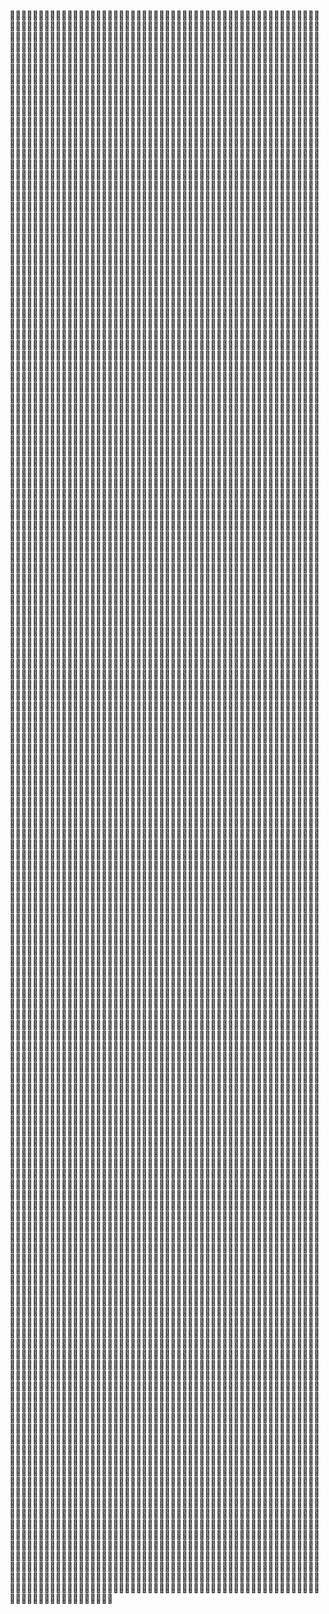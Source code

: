 🍓🍓🍓🍓🍓🍓🍓🍓🍓🍓🍓🍓🍓🍓🍓🍓🍓🍓🍓🍓🍓🍓🍓🍓🍓🍓🍓🍓🍓🍓🍓🍓🍓🍓🍓🍓🍓🍓🍓🍓🍓🍓🍓🍓🍓🍓🍓🍓🍓🍓🍓🍓🍓🍓🍓🍓🍓🍓🍓🍓🍓🍓🍓🍓🍓🍓🍓🍓🍓🍓🍓🍓🍓🍓🍓🍓🍓🍓🍓🍓🍓🍓🍓🍓🍓🍓🍓🍓🍓🍓🍓🍓🍓🍓🍓🍓🍓🍓🍓🍓🍓🍓🍓🍓🍓🍓🍓🍓🍓🍓🍓🍓🍓🍓🍓🍓🍓🍓🍓🍓🍓🍓🍓🍓🍓🍓🍓🍓🍓🍓🍓🍓🍓🍓🍓🍓🍓🍓🍓🍓🍓🍓🍓🍓🍓🍓🍓🍓🍓🍓🍓🍓🍓🍓🍓🍓🍓🍓🍓🍓🍓🍓🍓🍓🍓🍓🍓🍓🍓🍓🍓🍓🍓🍓🍓🍓🍓🍓🍓🍓🍓🍓🍓🍓🍓🍓🍓🍓🍓🍓🍓🍓🍓🍓🍓🍓🍓🍓🍓🍓🍓🍓🍓🍓🍓🍓🍓🍓🍓🍓🍓🍓🍓🍓🍓🍓🍓🍓🍓🍓🍓🍓🍓🍓🍓🍓🍓🍓🍓🍓🍓🍓🍓🍓🍓🍓🍓🍓🍓🍓🍓🍓🍓🍓🍓🍓🍓🍓🍓🍓🍓🍓🍓🍓🍓🍓🍓🍓🍓🍓🍓🍓🍓🍓🍓🍓🍓🍓🍓🍓🍓🍓🍓🍓🍓🍓🍓🍓🍓🍓🍓🍓🍓🍓🍓🍓🍓🍓🍓🍓🍓🍓🍓🍓🍓🍓🍓🍓🍓🍓🍓🍓🍓🍓🍓🍓🍓🍓🍓🍓🍓🍓🍓🍓🍓🍓🍓🍓🍓🍓🍓🍓🍓🍓🍓🍓🍓🍓🍓🍓🍓🍓🍓🍓🍓🍓🍓🍓🍓🍓🍓🍓🍓🍓🍓🍓🍓🍓🍓🍓🍓🍓🍓🍓🍓🍓🍓🍓🍓🍓🍓🍓🍓🍓🍓🍓🍓🍓🍓🍓🍓🍓🍓🍓🍓🍓🍓🍓🍓🍓🍓🍓🍓🍓🍓🍓🍓🍓🍓🍓🍓🍓🍓🍓🍓🍓🍓🍓🍓🍓🍓🍓🍓🍓🍓🍓🍓🍓🍓🍓🍓🍓🍓🍓🍓🍓🍓🍓🍓🍓🍓🍓🍓🍓🍓🍓🍓🍓🍓🍓🍓🍓🍓🍓🍓🍓🍓🍓🍓🍓🍓🍓🍓🍓🍓🍓🍓🍓🍓🍓🍓🍓🍓🍓🍓🍓🍓🍓🍓🍓🍓🍓🍓🍓🍓🍓🍓🍓🍓🍓🍓🍓🍓🍓🍓🍓🍓🍓🍓🍓🍓🍓🍓🍓🍓🍓🍓🍓🍓🍓🍓🍓🍓🍓🍓🍓🍓🍓🍓🍓🍓🍓🍓🍓🍓🍓🍓🍓🍓🍓🍓🍓🍓🍓🍓🍓🍓🍓🍓🍓🍓🍓🍓🍓🍓🍓🍓🍓🍓🍓🍓🍓🍓🍓🍓🍓🍓🍓🍓🍓🍓🍓🍓🍓🍓🍓🍓🍓🍓🍓🍓🍓🍓🍓🍓🍓🍓🍓🍓🍓🍓🍓🍓🍓🍓🍓🍓🍓🍓🍓🍓🍓🍓🍓🍓🍓🍓🍓🍓🍓🍓🍓🍓🍓🍓🍓🍓🍓🍓🍓🍓🍓🍓🍓🍓🍓🍓🍓🍓🍓🍓🍓🍓🍓🍓🍓🍓🍓🍓🍓🍓🍓🍓🍓🍓🍓🍓🍓🍓🍓🍓🍓🍓🍓🍓🍓🍓🍓🍓🍓🍓🍓🍓🍓🍓🍓🍓🍓🍓🍓🍓🍓🍓🍓🍓🍓🍓🍓🍓🍓🍓🍓🍓🍓🍓🍓🍓🍓🍓🍓🍓🍓🍓🍓🍓🍓🍓🍓🍓🍓🍓🍓🍓🍓🍓🍓🍓🍓🍓🍓🍓🍓🍓🍓🍓🍓🍓🍓🍓🍓🍓🍓🍓🍓🍓🍓🍓🍓🍓🍓🍓🍓🍓🍓🍓🍓🍓🍓🍓🍓🍓🍓🍓🍓🍓🍓🍓🍓🍓🍓🍓🍓🍓🍓🍓🍓🍓🍓🍓🍓🍓🍓🍓🍓🍓🍓🍓🍓🍓🍓🍓🍓🍓🍓🍓🍓🍓🍓🍓🍓🍓🍓🍓🍓🍓🍓🍓🍓🍓🍓🍓🍓🍓🍓🍓🍓🍓🍓🍓🍓🍓🍓🍓🍓🍓🍓🍓🍓🍓🍓🍓🍓🍓🍓🍓🍓🍓🍓🍓🍓🍓🍓🍓🍓🍓🍓🍓🍓🍓🍓🍓🍓🍓🍓🍓🍓🍓🍓🍓🍓🍓🍓🍓🍓🍓🍓🍓🍓🍓🍓🍓🍓🍓🍓🍓🍓🍓🍓🍓🍓🍓🍓🍓🍓🍓🍓🍓🍓🍓🍓🍓🍓🍓🍓🍓🍓🍓🍓🍓🍓🍓🍓🍓🍓🍓🍓🍓🍓🍓🍓🍓🍓🍓🍓🍓🍓🍓🍓🍓🍓🍓🍓🍓🍓🍓🍓🍓🍓🍓🍓🍓🍓🍓🍓🍓🍓🍓🍓🍓🍓🍓🍓🍓🍓🍓🍓🍓🍓🍓🍓🍓🍓🍓🍓🍓🍓🍓🍓🍓🍓🍓🍓🍓🍓🍓🍓🍓🍓🍓🍓🍓🍓🍓🍓🍓🍓🍓🍓🍓🍓🍓🍓🍓🍓🍓🍓🍓🍓🍓🍓🍓🍓🍓🍓🍓🍓🍓🍓🍓🍓🍓🍓🍓🍓🍓🍓🍓🍓🍓🍓🍓🍓🍓🍓🍓🍓🍓🍓🍓🍓🍓🍓🍓🍓🍓🍓🍓🍓🍓🍓🍓🍓🍓🍓🍓🍓🍓🍓🍓🍓🍓🍓🍓🍓🍓🍓🍓🍓🍓🍓🍓🍓🍓🍓🍓🍓🍓🍓🍓🍓🍓🍓🍓🍓🍓🍓🍓🍓🍓🍓🍓🍓🍓🍓🍓🍓🍓🍓🍓🍓🍓🍓🍓🍓🍓🍓🍓🍓🍓🍓🍓🍓🍓🍓🍓🍓🍓🍓🍓🍓🍓🍓🍓🍓🍓🍓🍓🍓🍓🍓🍓🍓🍓🍓🍓🍓🍓🍓🍓🍓🍓🍓🍓🍓🍓🍓🍓🍓🍓🍓🍓🍓🍓🍓🍓🍓🍓🍓🍓🍓🍓🍓🍓🍓🍓🍓🍓🍓🍓🍓🍓🍓🍓🍓🍓🍓🍓🍓🍓🍓🍓🍓🍓🍓🍓🍓🍓🍓🍓🍓🍓🍓🍓🍓🍓🍓🍓🍓🍓🍓🍓🍓🍓🍓🍓🍓🍓🍓🍓🍓🍓🍓🍓🍓🍓🍓🍓🍓🍓🍓🍓🍓🍓🍓🍓🍓🍓🍓🍓🍓🍓🍓🍓🍓🍓🍓🍓🍓🍓🍓🍓🍓🍓🍓🍓🍓🍓🍓🍓🍓🍓🍓🍓🍓🍓🍓🍓🍓🍓🍓🍓🍓🍓🍓🍓🍓🍓🍓🍓🍓🍓🍓🍓🍓🍓🍓🍓🍓🍓🍓🍓🍓🍓🍓🍓🍓🍓🍓🍓🍓🍓🍓🍓🍓🍓🍓🍓🍓🍓🍓🍓🍓🍓🍓🍓🍓🍓🍓🍓🍓🍓🍓🍓🍓🍓🍓🍓🍓🍓🍓🍓🍓🍓🍓🍓🍓🍓🍓🍓🍓🍓🍓🍓🍓🍓🍓🍓🍓🍓🍓🍓🍓🍓🍓🍓🍓🍓🍓🍓🍓🍓🍓🍓🍓🍓🍓🍓🍓🍓🍓🍓🍓🍓🍓🍓🍓🍓🍓🍓🍓🍓🍓🍓🍓🍓🍓🍓🍓🍓🍓🍓🍓🍓🍓🍓🍓🍓🍓🍓🍓🍓🍓🍓🍓🍓🍓🍓🍓🍓🍓🍓🍓🍓🍓🍓🍓🍓🍓🍓🍓🍓🍓🍓🍓🍓🍓🍓🍓🍓🍓🍓🍓🍓🍓🍓🍓🍓🍓🍓🍓🍓🍓🍓🍓🍓🍓🍓🍓🍓🍓🍓🍓🍓🍓🍓🍓🍓🍓🍓🍓🍓🍓🍓🍓🍓🍓🍓🍓🍓🍓🍓🍓🍓🍓🍓🍓🍓🍓🍓🍓🍓🍓🍓🍓🍓🍓🍓🍓🍓🍓🍓🍓🍓🍓🍓🍓🍓🍓🍓🍓🍓🍓🍓🍓🍓🍓🍓🍓🍓🍓🍓🍓🍓🍓🍓🍓🍓🍓🍓🍓🍓🍓🍓🍓🍓🍓🍓🍓🍓🍓🍓🍓🍓🍓🍓🍓🍓🍓🍓🍓🍓🍓🍓🍓🍓🍓🍓🍓🍓🍓🍓🍓🍓🍓🍓🍓🍓🍓🍓🍓🍓🍓🍓🍓🍓🍓🍓🍓🍓🍓🍓🍓🍓🍓🍓🍓🍓🍓🍓🍓🍓🍓🍓🍓🍓🍓🍓🍓🍓🍓🍓🍓🍓🍓🍓🍓🍓🍓🍓🍓🍓🍓🍓🍓🍓🍓🍓🍓🍓🍓🍓🍓🍓🍓🍓🍓🍓🍓🍓🍓🍓🍓🍓🍓🍓🍓🍓🍓🍓🍓🍓🍓🍓🍓🍓🍓🍓🍓🍓🍓🍓🍓🍓🍓🍓🍓🍓🍓🍓🍓🍓🍓🍓🍓🍓🍓🍓🍓🍓🍓🍓🍓🍓🍓🍓🍓🍓🍓🍓🍓🍓🍓🍓🍓🍓🍓🍓🍓🍓🍓🍓🍓🍓🍓🍓🍓🍓🍓🍓🍓🍓🍓🍓🍓🍓🍓🍓🍓🍓🍓🍓🍓🍓🍓🍓🍓🍓🍓🍓🍓🍓🍓🍓🍓🍓🍓🍓🍓🍓🍓🍓🍓🍓🍓🍓🍓🍓🍓🍓🍓🍓🍓🍓🍓🍓🍓🍓🍓🍓🍓🍓🍓🍓🍓🍓🍓🍓🍓🍓🍓🍓🍓🍓🍓🍓🍓🍓🍓🍓🍓🍓🍓🍓🍓🍓🍓🍓🍓🍓🍓🍓🍓🍓🍓🍓🍓🍓🍓🍓🍓🍓🍓🍓🍓🍓🍓🍓🍓🍓🍓🍓🍓🍓🍓🍓🍓🍓🍓🍓🍓🍓🍓🍓🍓🍓🍓🍓🍓🍓🍓🍓🍓🍓🍓🍓🍓🍓🍓🍓🍓🍓🍓🍓🍓🍓🍓🍓🍓🍓🍓🍓🍓🍓🍓🍓🍓🍓🍓🍓🍓🍓🍓🍓🍓🍓🍓🍓🍓🍓🍓🍓🍓🍓🍓🍓🍓🍓🍓🍓🍓🍓🍓🍓🍓🍓🍓🍓🍓🍓🍓🍓🍓🍓🍓🍓🍓🍓🍓🍓🍓🍓🍓🍓🍓🍓🍓🍓🍓🍓🍓🍓🍓🍓🍓🍓🍓🍓🍓🍓🍓🍓🍓🍓🍓🍓🍓🍓🍓🍓🍓🍓🍓🍓🍓🍓🍓🍓🍓🍓🍓🍓🍓🍓🍓🍓🍓🍓🍓🍓🍓🍓🍓🍓🍓🍓🍓🍓🍓🍓🍓🍓🍓🍓🍓🍓🍓🍓🍓🍓🍓🍓🍓🍓🍓🍓🍓🍓🍓🍓🍓🍓🍓🍓🍓🍓🍓🍓🍓🍓🍓🍓🍓🍓🍓🍓🍓🍓🍓🍓🍓🍓🍓🍓🍓🍓🍓🍓🍓🍓🍓🍓🍓🍓🍓🍓🍓🍓🍓🍓🍓🍓🍓🍓🍓🍓🍓🍓🍓🍓🍓🍓🍓🍓🍓🍓🍓🍓🍓🍓🍓🍓🍓🍓🍓🍓🍓🍓🍓🍓🍓🍓🍓🍓🍓🍓🍓🍓🍓🍓🍓🍓🍓🍓🍓🍓🍓🍓🍓🍓🍓🍓🍓🍓🍓🍓🍓🍓🍓🍓🍓🍓🍓🍓🍓🍓🍓🍓🍓🍓🍓🍓🍓🍓🍓🍓🍓🍓🍓🍓🍓🍓🍓🍓🍓🍓🍓🍓🍓🍓🍓🍓🍓🍓🍓🍓🍓🍓🍓🍓🍓🍓🍓🍓🍓🍓🍓🍓🍓🍓🍓🍓🍓🍓🍓🍓🍓🍓🍓🍓🍓🍓🍓🍓🍓🍓🍓🍓🍓🍓🍓🍓🍓🍓🍓🍓🍓🍓🍓🍓🍓🍓🍓🍓🍓🍓🍓🍓🍓🍓🍓🍓🍓🍓🍓🍓🍓🍓🍓🍓🍓🍓🍓🍓🍓🍓🍓🍓🍓🍓🍓🍓🍓🍓🍓🍓🍓🍓🍓🍓🍓🍓🍓🍓🍓🍓🍓🍓🍓🍓🍓🍓🍓🍓🍓🍓🍓🍓🍓🍓🍓🍓🍓🍓🍓🍓🍓🍓🍓🍓🍓🍓🍓🍓🍓🍓🍓🍓🍓🍓🍓🍓🍓🍓🍓🍓🍓🍓🍓🍓🍓🍓🍓🍓🍓🍓🍓🍓🍓🍓🍓🍓🍓🍓🍓🍓🍓🍓🍓🍓🍓🍓🍓🍓🍓🍓🍓🍓🍓🍓🍓🍓🍓🍓🍓🍓🍓🍓🍓🍓🍓🍓🍓🍓🍓🍓🍓🍓🍓🍓🍓🍓🍓🍓🍓🍓🍓🍓🍓🍓🍓🍓🍓🍓🍓🍓🍓🍓🍓🍓🍓🍓🍓🍓🍓🍓🍓🍓🍓🍓🍓🍓🍓🍓🍓🍓🍓🍓🍓🍓🍓🍓🍓🍓🍓🍓🍓🍓🍓🍓🍓🍓🍓🍓🍓🍓🍓🍓🍓🍓🍓🍓🍓🍓🍓🍓🍓🍓🍓🍓🍓🍓🍓🍓🍓🍓🍓🍓🍓🍓🍓🍓🍓🍓🍓🍓🍓🍓🍓🍓🍓🍓🍓🍓🍓🍓🍓🍓🍓🍓🍓🍓🍓🍓🍓🍓🍓🍓🍓🍓🍓🍓🍓🍓🍓🍓🍓🍓🍓🍓🍓🍓🍓🍓🍓🍓🍓🍓🍓🍓🍓🍓🍓🍓🍓🍓🍓🍓🍓🍓🍓🍓🍓🍓🍓🍓🍓🍓🍓🍓🍓🍓🍓🍓🍓🍓🍓🍓🍓🍓🍓🍓🍓🍓🍓🍓🍓🍓🍓🍓🍓🍓🍓🍓🍓🍓🍓🍓🍓🍓🍓🍓🍓🍓🍓🍓🍓🍓🍓🍓🍓🍓🍓🍓🍓🍓🍓🍓🍓🍓🍓🍓🍓🍓🍓🍓🍓🍓🍓🍓🍓🍓🍓🍓🍓🍓🍓🍓🍓🍓🍓🍓🍓🍓🍓🍓🍓🍓🍓🍓🍓🍓🍓🍓🍓🍓🍓🍓🍓🍓🍓🍓🍓🍓🍓🍓🍓🍓🍓🍓🍓🍓🍓🍓🍓🍓🍓🍓🍓🍓🍓🍓🍓🍓🍓🍓🍓🍓🍓🍓🍓🍓🍓🍓🍓🍓🍓🍓🍓🍓🍓🍓🍓🍓🍓🍓🍓🍓🍓🍓🍓🍓🍓🍓🍓🍓🍓🍓🍓🍓🍓🍓🍓🍓🍓🍓🍓🍓🍓🍓🍓🍓🍓🍓🍓🍓🍓🍓🍓🍓🍓🍓🍓🍓🍓🍓🍓🍓🍓🍓🍓🍓🍓🍓🍓🍓🍓🍓🍓🍓🍓🍓🍓🍓🍓🍓🍓🍓🍓🍓🍓🍓🍓🍓🍓🍓🍓🍓🍓🍓🍓🍓🍓🍓🍓🍓🍓🍓🍓🍓🍓🍓🍓🍓🍓🍓🍓🍓🍓🍓🍓🍓🍓🍓🍓🍓🍓🍓🍓🍓🍓🍓🍓🍓🍓🍓🍓🍓🍓🍓🍓🍓🍓🍓🍓🍓🍓🍓🍓🍓🍓🍓🍓🍓🍓🍓🍓🍓🍓🍓🍓🍓🍓🍓🍓🍓🍓🍓🍓🍓🍓🍓🍓🍓🍓🍓🍓🍓🍓🍓🍓🍓🍓🍓🍓🍓🍓🍓🍓🍓🍓🍓🍓🍓🍓🍓🍓🍓🍓🍓🍓🍓🍓🍓🍓🍓🍓🍓🍓🍓🍓🍓🍓🍓🍓🍓🍓🍓🍓🍓🍓🍓🍓🍓🍓🍓🍓🍓🍓🍓🍓🍓🍓🍓🍓🍓🍓🍓🍓🍓🍓🍓🍓🍓🍓🍓🍓🍓🍓🍓🍓🍓🍓🍓🍓🍓🍓🍓🍓🍓🍓🍓🍓🍓🍓🍓🍓🍓🍓🍓🍓🍓🍓🍓🍓🍓🍓🍓🍓🍓🍓🍓🍓🍓🍓🍓🍓🍓🍓🍓🍓🍓🍓🍓🍓🍓🍓🍓🍓🍓🍓🍓🍓🍓🍓🍓🍓🍓🍓🍓🍓🍓🍓🍓🍓🍓🍓🍓🍓🍓🍓🍓🍓🍓🍓🍓🍓🍓🍓🍓🍓🍓🍓🍓🍓🍓🍓🍓🍓🍓🍓🍓🍓🍓🍓🍓🍓🍓🍓🍓🍓🍓🍓🍓🍓🍓🍓🍓🍓🍓🍓🍓🍓🍓🍓🍓🍓🍓🍓🍓🍓🍓🍓🍓🍓🍓🍓🍓🍓🍓🍓🍓🍓🍓🍓🍓🍓🍓🍓🍓🍓🍓🍓🍓🍓🍓🍓🍓🍓🍓🍓🍓🍓🍓🍓🍓🍓🍓🍓🍓🍓🍓🍓🍓🍓🍓🍓🍓🍓🍓🍓🍓🍓🍓🍓🍓🍓🍓🍓🍓🍓🍓🍓🍓🍓🍓🍓🍓🍓🍓🍓🍓🍓🍓🍓🍓🍓🍓🍓🍓🍓🍓🍓🍓🍓🍓🍓🍓🍓🍓🍓🍓🍓🍓🍓🍓🍓🍓🍓🍓🍓🍓🍓🍓🍓🍓🍓🍓🍓🍓🍓🍓🍓🍓🍓🍓🍓🍓🍓🍓🍓🍓🍓🍓🍓🍓🍓🍓🍓🍓🍓🍓🍓🍓🍓🍓🍓🍓🍓🍓🍓🍓🍓🍓🍓🍓🍓🍓🍓🍓🍓🍓🍓🍓🍓🍓🍓🍓🍓🍓🍓🍓🍓🍓🍓🍓🍓🍓🍓🍓🍓🍓🍓🍓🍓🍓🍓🍓🍓🍓🍓🍓🍓🍓🍓🍓🍓🍓🍓🍓🍓🍓🍓🍓🍓🍓🍓🍓🍓🍓🍓🍓🍓🍓🍓🍓🍓🍓🍓🍓🍓🍓🍓🍓🍓🍓🍓🍓🍓🍓🍓🍓🍓🍓🍓🍓🍓🍓🍓🍓🍓🍓🍓🍓🍓🍓🍓🍓🍓🍓🍓🍓🍓🍓🍓🍓🍓🍓🍓🍓🍓🍓🍓🍓🍓🍓🍓🍓🍓🍓🍓🍓🍓🍓🍓🍓🍓🍓🍓🍓🍓🍓🍓🍓🍓🍓🍓🍓🍓🍓🍓🍓🍓🍓🍓🍓🍓🍓🍓🍓🍓🍓🍓🍓🍓🍓🍓🍓🍓🍓🍓🍓🍓🍓🍓🍓🍓🍓🍓🍓🍓🍓🍓🍓🍓🍓🍓🍓🍓🍓🍓🍓🍓🍓🍓🍓🍓🍓🍓🍓🍓🍓🍓🍓🍓🍓🍓🍓🍓🍓🍓🍓🍓🍓🍓🍓🍓🍓🍓🍓🍓🍓🍓🍓🍓🍓🍓🍓🍓🍓🍓🍓🍓🍓🍓🍓🍓🍓🍓🍓🍓🍓🍓🍓🍓🍓🍓🍓🍓🍓🍓🍓🍓🍓🍓🍓🍓🍓🍓🍓🍓🍓🍓🍓🍓🍓🍓🍓🍓🍓🍓🍓🍓🍓🍓🍓🍓🍓🍓🍓🍓🍓🍓🍓🍓🍓🍓🍓🍓🍓🍓🍓🍓🍓🍓🍓🍓🍓🍓🍓🍓🍓🍓🍓🍓🍓🍓🍓🍓🍓🍓🍓🍓🍓🍓🍓🍓🍓🍓🍓🍓🍓🍓🍓🍓🍓🍓🍓🍓🍓🍓🍓🍓🍓🍓🍓🍓🍓🍓🍓🍓🍓🍓🍓🍓🍓🍓🍓🍓🍓🍓🍓🍓🍓🍓🍓🍓🍓🍓🍓🍓🍓🍓🍓🍓🍓🍓🍓🍓🍓🍓🍓🍓🍓🍓🍓🍓🍓🍓🍓🍓🍓🍓🍓🍓🍓🍓🍓🍓🍓🍓🍓🍓🍓🍓🍓🍓🍓🍓🍓🍓🍓🍓🍓🍓🍓🍓🍓🍓🍓🍓🍓🍓🍓🍓🍓🍓🍓🍓🍓🍓🍓🍓🍓🍓🍓🍓🍓🍓🍓🍓🍓🍓🍓🍓🍓🍓🍓🍓🍓🍓🍓🍓🍓🍓🍓🍓🍓🍓🍓🍓🍓🍓🍓🍓🍓🍓🍓🍓🍓🍓🍓🍓🍓🍓🍓🍓🍓🍓🍓🍓🍓🍓🍓🍓🍓🍓🍓🍓🍓🍓🍓🍓🍓🍓🍓🍓🍓🍓🍓🍓🍓🍓🍓🍓🍓🍓🍓🍓🍓🍓🍓🍓🍓🍓🍓🍓🍓🍓🍓🍓🍓🍓🍓🍓🍓🍓🍓🍓🍓🍓🍓🍓🍓🍓🍓🍓🍓🍓🍓🍓🍓🍓🍓🍓🍓🍓🍓🍓🍓🍓🍓🍓🍓🍓🍓🍓🍓🍓🍓🍓🍓🍓🍓🍓🍓🍓🍓🍓🍓🍓🍓🍓🍓🍓🍓🍓🍓🍓🍓🍓🍓🍓🍓🍓🍓🍓🍓🍓🍓🍓🍓🍓🍓🍓🍓🍓🍓🍓🍓🍓🍓🍓🍓🍓🍓🍓🍓🍓🍓🍓🍓🍓🍓🍓🍓🍓🍓🍓🍓🍓🍓🍓🍓🍓🍓🍓🍓🍓🍓🍓🍓🍓🍓🍓🍓🍓🍓🍓🍓🍓🍓🍓🍓🍓🍓🍓🍓🍓🍓🍓🍓🍓🍓🍓🍓🍓🍓🍓🍓🍓🍓🍓🍓🍓🍓🍓🍓🍓🍓🍓🍓🍓🍓🍓🍓🍓🍓🍓🍓🍓🍓🍓🍓🍓🍓🍓🍓🍓🍓🍓🍓🍓🍓🍓🍓🍓🍓🍓🍓🍓🍓🍓🍓🍓🍓🍓🍓🍓🍓🍓🍓🍓🍓🍓🍓🍓🍓🍓🍓🍓🍓🍓🍓🍓🍓🍓🍓🍓🍓🍓🍓🍓🍓🍓🍓🍓🍓🍓🍓🍓🍓🍓🍓🍓🍓🍓🍓🍓🍓🍓🍓🍓🍓🍓🍓🍓🍓🍓🍓🍓🍓🍓🍓🍓🍓🍓🍓🍓🍓🍓🍓🍓🍓🍓🍓🍓🍓🍓🍓🍓🍓🍓🍓🍓🍓🍓🍓🍓🍓🍓🍓🍓🍓🍓🍓🍓🍓🍓🍓🍓🍓🍓🍓🍓🍓🍓🍓🍓🍓🍓🍓🍓🍓🍓🍓🍓🍓🍓🍓🍓🍓🍓🍓🍓🍓🍓🍓🍓🍓🍓🍓🍓🍓🍓🍓🍓🍓🍓🍓🍓🍓🍓🍓🍓🍓🍓🍓🍓🍓🍓🍓🍓🍓🍓🍓🍓🍓🍓🍓🍓🍓🍓🍓🍓🍓🍓🍓🍓🍓🍓🍓🍓🍓🍓🍓🍓🍓🍓🍓🍓🍓🍓🍓🍓🍓🍓🍓🍓🍓🍓🍓🍓🍓🍓🍓🍓🍓🍓🍓🍓🍓🍓🍓🍓🍓🍓🍓🍓🍓🍓🍓🍓🍓🍓🍓🍓🍓🍓🍓🍓🍓🍓🍓🍓🍓🍓🍓🍓🍓🍓🍓🍓🍓🍓🍓🍓🍓🍓🍓🍓🍓🍓🍓🍓🍓🍓🍓🍓🍓🍓🍓🍓🍓🍓🍓🍓🍓🍓🍓🍓🍓🍓🍓🍓🍓🍓🍓🍓🍓🍓🍓🍓🍓🍓🍓🍓🍓🍓🍓🍓🍓🍓🍓🍓🍓🍓🍓🍓🍓🍓🍓🍓🍓🍓🍓🍓🍓🍓🍓🍓🍓🍓🍓🍓🍓🍓🍓🍓🍓🍓🍓🍓🍓🍓🍓🍓🍓🍓🍓🍓🍓🍓🍓🍓🍓🍓🍓🍓🍓🍓🍓🍓🍓🍓🍓🍓🍓🍓🍓🍓🍓🍓🍓🍓🍓🍓🍓🍓🍓🍓🍓🍓🍓🍓🍓🍓🍓🍓🍓🍓🍓🍓🍓🍓🍓🍓🍓🍓🍓🍓🍓🍓🍓🍓🍓🍓🍓🍓🍓🍓🍓🍓🍓🍓🍓🍓🍓🍓🍓🍓🍓🍓🍓🍓🍓🍓🍓🍓🍓🍓🍓🍓🍓🍓🍓🍓🍓🍓🍓🍓🍓🍓🍓🍓🍓🍓🍓🍓🍓🍓🍓🍓🍓🍓🍓🍓🍓🍓🍓🍓🍓🍓🍓🍓🍓🍓🍓🍓🍓🍓🍓🍓🍓🍓🍓🍓🍓🍓🍓🍓🍓🍓🍓🍓🍓🍓🍓🍓🍓🍓🍓🍓🍓🍓🍓🍓🍓🍓🍓🍓🍓🍓🍓🍓🍓🍓🍓🍓🍓🍓🍓🍓🍓🍓🍓🍓🍓🍓🍓🍓🍓🍓🍓🍓🍓🍓🍓🍓🍓🍓🍓🍓🍓🍓🍓🍓🍓🍓🍓🍓🍓🍓🍓🍓🍓🍓🍓🍓🍓🍓🍓🍓🍓🍓🍓🍓🍓🍓🍓🍓🍓🍓🍓🍓🍓🍓🍓🍓🍓🍓🍓🍓🍓🍓🍓🍓🍓🍓🍓🍓🍓🍓🍓🍓🍓🍓🍓🍓🍓🍓🍓🍓🍓🍓🍓🍓🍓🍓🍓🍓🍓🍓🍓🍓🍓🍓🍓🍓🍓🍓🍓🍓🍓🍓🍓🍓🍓🍓🍓🍓🍓🍓🍓🍓🍓🍓🍓🍓🍓🍓🍓🍓🍓🍓🍓🍓🍓🍓🍓🍓🍓🍓🍓🍓🍓🍓🍓🍓🍓🍓🍓🍓🍓🍓🍓🍓🍓🍓🍓🍓🍓🍓🍓🍓🍓🍓🍓🍓🍓🍓🍓🍓🍓🍓🍓🍓🍓🍓🍓🍓🍓🍓🍓🍓🍓🍓🍓🍓🍓🍓🍓🍓🍓🍓🍓🍓🍓🍓🍓🍓🍓🍓🍓🍓🍓🍓🍓🍓🍓🍓🍓🍓🍓🍓🍓🍓🍓🍓🍓🍓🍓🍓🍓🍓🍓🍓🍓🍓🍓🍓🍓🍓🍓🍓🍓🍓🍓🍓🍓🍓🍓🍓🍓🍓🍓🍓🍓🍓🍓🍓🍓🍓🍓🍓🍓🍓🍓🍓🍓🍓🍓🍓🍓🍓🍓🍓🍓🍓🍓🍓🍓🍓🍓🍓🍓🍓🍓🍓🍓🍓🍓🍓🍓🍓🍓🍓🍓🍓🍓🍓🍓🍓🍓🍓🍓🍓🍓🍓🍓🍓🍓🍓🍓🍓🍓🍓🍓🍓🍓🍓🍓🍓🍓🍓🍓🍓🍓🍓🍓🍓🍓🍓🍓🍓🍓🍓🍓🍓🍓🍓🍓🍓🍓🍓🍓🍓🍓🍓🍓🍓🍓🍓🍓🍓🍓🍓🍓🍓🍓🍓🍓🍓🍓🍓🍓🍓🍓🍓🍓🍓🍓🍓🍓🍓🍓🍓🍓🍓🍓🍓🍓🍓🍓🍓🍓🍓🍓🍓🍓🍓🍓🍓🍓🍓🍓🍓🍓🍓🍓🍓🍓🍓🍓🍓🍓🍓🍓🍓🍓🍓🍓🍓🍓🍓🍓🍓🍓🍓🍓🍓🍓🍓🍓🍓🍓🍓🍓🍓🍓🍓🍓🍓🍓🍓🍓🍓🍓🍓🍓🍓🍓🍓🍓🍓🍓🍓🍓🍓🍓🍓🍓🍓🍓🍓🍓🍓🍓🍓🍓🍓🍓🍓🍓🍓🍓🍓🍓🍓🍓🍓🍓🍓🍓🍓🍓🍓🍓🍓🍓🍓🍓🍓🍓🍓🍓🍓🍓🍓🍓🍓🍓🍓🍓🍓🍓🍓🍓🍓🍓🍓🍓🍓🍓🍓🍓🍓🍓🍓🍓🍓🍓🍓🍓🍓🍓🍓🍓🍓🍓🍓🍓🍓🍓🍓🍓🍓🍓🍓🍓🍓🍓🍓🍓🍓🍓🍓🍓🍓🍓🍓🍓🍓🍓🍓🍓🍓🍓🍓🍓🍓🍓🍓🍓🍓🍓🍓🍓🍓🍓🍓🍓🍓🍓🍓🍓🍓🍓🍓🍓🍓🍓🍓🍓🍓🍓🍓🍓🍓🍓🍓🍓🍓🍓🍓🍓🍓🍓🍓🍓🍓🍓🍓🍓🍓🍓🍓🍓🍓🍓🍓🍓🍓🍓🍓🍓🍓🍓🍓🍓🍓🍓🍓🍓🍓🍓🍓🍓🍓🍓🍓🍓🍓🍓🍓🍓🍓🍓🍓🍓🍓🍓🍓🍓🍓🍓🍓🍓🍓🍓🍓🍓🍓🍓🍓🍓🍓🍓🍓🍓🍓🍓🍓🍓🍓🍓🍓🍓🍓🍓🍓🍓🍓🍓🍓🍓🍓🍓🍓🍓🍓🍓🍓🍓🍓🍓🍓🍓🍓🍓🍓🍓🍓🍓🍓🍓🍓🍓🍓🍓🍓🍓🍓🍓🍓🍓🍓🍓🍓🍓🍓🍓🍓🍓🍓🍓🍓🍓🍓🍓🍓🍓🍓🍓🍓🍓🍓🍓🍓🍓🍓🍓🍓🍓🍓🍓🍓🍓🍓🍓🍓🍓🍓🍓🍓🍓🍓🍓🍓🍓🍓🍓🍓🍓🍓🍓🍓🍓🍓🍓🍓🍓🍓🍓🍓🍓🍓🍓🍓🍓🍓🍓🍓🍓🍓🍓🍓🍓🍓🍓🍓🍓🍓🍓🍓🍓🍓🍓🍓🍓🍓🍓🍓🍓🍓🍓🍓🍓🍓🍓🍓🍓🍓🍓🍓🍓🍓🍓🍓🍓🍓🍓🍓🍓🍓🍓🍓🍓🍓🍓🍓🍓🍓🍓🍓🍓🍓🍓🍓🍓🍓🍓🍓🍓🍓🍓🍓🍓🍓🍓🍓🍓🍓🍓🍓🍓🍓🍓🍓🍓🍓🍓🍓🍓🍓🍓🍓🍓🍓🍓🍓🍓🍓🍓🍓🍓🍓🍓🍓🍓🍓🍓🍓🍓🍓🍓🍓🍓🍓🍓🍓🍓🍓🍓🍓🍓🍓🍓🍓🍓🍓🍓🍓🍓🍓🍓🍓🍓🍓🍓🍓🍓🍓🍓🍓🍓🍓🍓🍓🍓🍓🍓🍓🍓🍓🍓🍓🍓🍓🍓🍓🍓🍓🍓🍓🍓🍓🍓🍓🍓🍓🍓🍓🍓🍓🍓🍓🍓🍓🍓🍓🍓🍓🍓🍓🍓🍓🍓🍓🍓🍓🍓🍓🍓🍓🍓🍓🍓🍓🍓🍓🍓🍓🍓🍓🍓🍓🍓🍓🍓🍓🍓🍓🍓🍓🍓🍓🍓🍓🍓🍓🍓🍓🍓🍓🍓🍓🍓🍓🍓🍓🍓🍓🍓🍓🍓🍓🍓🍓🍓🍓🍓🍓🍓🍓🍓🍓🍓🍓🍓🍓🍓🍓🍓🍓🍓🍓🍓🍓🍓🍓🍓🍓🍓🍓🍓🍓🍓🍓🍓🍓🍓🍓🍓🍓🍓🍓🍓🍓🍓🍓🍓🍓🍓🍓🍓🍓🍓🍓🍓🍓🍓🍓🍓🍓🍓🍓🍓🍓🍓🍓🍓🍓🍓🍓🍓🍓🍓🍓🍓🍓🍓🍓🍓🍓🍓🍓🍓🍓🍓🍓🍓🍓🍓🍓🍓🍓🍓🍓🍓🍓🍓🍓🍓🍓🍓🍓🍓🍓🍓🍓🍓🍓🍓🍓🍓🍓🍓🍓🍓🍓🍓🍓🍓🍓🍓🍓🍓🍓🍓🍓🍓🍓🍓🍓🍓🍓🍓🍓🍓🍓🍓🍓🍓🍓🍓🍓🍓🍓🍓🍓🍓🍓🍓🍓🍓🍓🍓🍓🍓🍓🍓🍓🍓🍓🍓🍓🍓🍓🍓🍓🍓🍓🍓🍓🍓🍓🍓🍓🍓🍓🍓🍓🍓🍓🍓🍓🍓🍓🍓🍓🍓🍓🍓🍓🍓🍓🍓🍓🍓🍓🍓🍓🍓🍓🍓🍓🍓🍓🍓🍓🍓🍓🍓🍓🍓🍓🍓🍓🍓🍓🍓🍓🍓🍓🍓🍓🍓🍓🍓🍓🍓🍓🍓🍓🍓🍓🍓🍓🍓🍓🍓🍓🍓🍓🍓🍓🍓🍓🍓🍓🍓🍓🍓🍓🍓🍓🍓🍓🍓🍓🍓🍓🍓🍓🍓🍓🍓🍓🍓🍓🍓🍓🍓🍓🍓🍓🍓🍓🍓🍓🍓🍓🍓🍓🍓🍓🍓🍓🍓🍓🍓🍓🍓🍓🍓🍓🍓🍓🍓🍓🍓🍓🍓🍓🍓🍓🍓🍓🍓🍓🍓🍓🍓🍓🍓🍓🍓🍓🍓🍓🍓🍓🍓🍓🍓🍓🍓🍓🍓🍓🍓🍓🍓🍓🍓🍓🍓🍓🍓🍓🍓🍓🍓🍓🍓🍓🍓🍓🍓🍓🍓🍓🍓🍓🍓🍓🍓🍓🍓🍓🍓🍓🍓🍓🍓🍓🍓🍓🍓🍓🍓🍓🍓🍓🍓🍓🍓🍓🍓🍓🍓🍓🍓🍓🍓🍓🍓🍓🍓🍓🍓🍓🍓🍓🍓🍓🍓🍓🍓🍓🍓🍓🍓🍓🍓🍓🍓🍓🍓🍓🍓🍓🍓🍓🍓🍓🍓🍓🍓🍓🍓🍓🍓🍓🍓🍓🍓🍓🍓🍓🍓🍓🍓🍓🍓🍓🍓🍓🍓🍓🍓🍓🍓🍓🍓🍓🍓🍓🍓🍓🍓🍓🍓🍓🍓🍓🍓🍓🍓🍓🍓🍓🍓🍓🍓🍓🍓🍓🍓🍓🍓🍓🍓🍓🍓🍓🍓🍓🍓🍓🍓🍓🍓🍓🍓🍓🍓🍓🍓🍓🍓🍓🍓🍓🍓🍓🍓🍓🍓🍓🍓🍓🍓🍓🍓🍓🍓🍓🍓🍓🍓🍓🍓🍓🍓🍓🍓🍓🍓🍓🍓🍓🍓🍓🍓🍓🍓🍓🍓🍓🍓🍓🍓🍓🍓🍓🍓🍓🍓🍓🍓🍓🍓🍓🍓🍓🍓🍓🍓🍓🍓🍓🍓🍓🍓🍓🍓🍓🍓🍓🍓🍓🍓🍓🍓🍓🍓🍓🍓🍓🍓🍓🍓🍓🍓🍓🍓🍓🍓🍓🍓🍓🍓🍓🍓🍓🍓🍓🍓🍓🍓🍓🍓🍓🍓🍓🍓🍓🍓🍓🍓🍓🍓🍓🍓🍓🍓🍓🍓🍓🍓🍓🍓🍓🍓🍓🍓🍓🍓🍓🍓🍓🍓🍓🍓🍓🍓🍓🍓🍓🍓🍓🍓🍓🍓🍓🍓🍓🍓🍓🍓🍓🍓🍓🍓🍓🍓🍓🍓🍓🍓🍓🍓🍓🍓🍓🍓🍓🍓🍓🍓🍓🍓🍓🍓🍓🍓🍓🍓🍓🍓🍓🍓🍓🍓🍓🍓🍓🍓🍓🍓🍓🍓🍓🍓🍓🍓🍓🍓🍓🍓🍓🍓🍓🍓🍓🍓🍓🍓🍓🍓🍓🍓🍓🍓🍓🍓🍓🍓🍓🍓🍓🍓🍓🍓🍓🍓🍓🍓🍓🍓🍓🍓🍓🍓🍓🍓🍓🍓🍓🍓🍓🍓🍓🍓🍓🍓🍓🍓🍓🍓🍓🍓🍓🍓🍓🍓🍓🍓🍓🍓🍓🍓🍓🍓🍓🍓🍓🍓🍓🍓🍓🍓🍓🍓🍓🍓🍓🍓🍓🍓🍓🍓🍓🍓🍓🍓🍓🍓🍓🍓🍓🍓🍓🍓🍓🍓🍓🍓🍓🍓🍓🍓🍓🍓🍓🍓🍓🍓🍓🍓🍓🍓🍓🍓🍓🍓🍓🍓🍓🍓🍓🍓🍓🍓🍓🍓🍓🍓🍓🍓🍓🍓🍓🍓🍓🍓🍓🍓🍓🍓🍓🍓🍓🍓🍓🍓🍓🍓🍓🍓🍓🍓🍓🍓🍓🍓🍓🍓🍓🍓🍓🍓🍓🍓🍓🍓🍓🍓🍓🍓🍓🍓🍓🍓🍓🍓🍓🍓🍓🍓🍓🍓🍓🍓🍓🍓🍓🍓🍓🍓🍓🍓🍓🍓🍓🍓🍓🍓🍓🍓🍓🍓🍓🍓🍓🍓🍓🍓🍓🍓🍓🍓🍓🍓🍓🍓🍓🍓🍓🍓🍓🍓🍓🍓🍓🍓🍓🍓🍓🍓🍓🍓🍓🍓🍓🍓🍓🍓🍓🍓🍓🍓🍓🍓🍓🍓🍓🍓🍓🍓🍓🍓🍓🍓🍓🍓🍓🍓🍓🍓🍓🍓🍓🍓🍓🍓🍓🍓🍓🍓🍓🍓🍓🍓🍓🍓🍓🍓🍓🍓🍓🍓🍓🍓🍓🍓🍓🍓🍓🍓🍓🍓🍓🍓🍓🍓🍓🍓🍓🍓🍓🍓🍓🍓🍓🍓🍓🍓🍓🍓🍓🍓🍓🍓🍓🍓🍓🍓🍓🍓🍓🍓🍓🍓🍓🍓🍓🍓🍓🍓🍓🍓🍓🍓🍓🍓🍓🍓🍓🍓🍓🍓🍓🍓🍓🍓🍓🍓🍓🍓🍓🍓🍓🍓🍓🍓🍓🍓🍓🍓🍓🍓🍓🍓🍓🍓🍓🍓🍓🍓🍓🍓🍓🍓🍓🍓🍓🍓🍓🍓🍓🍓🍓🍓🍓🍓🍓🍓🍓🍓🍓🍓🍓🍓🍓🍓🍓🍓🍓🍓🍓🍓🍓🍓🍓🍓🍓🍓🍓🍓🍓🍓🍓🍓🍓🍓🍓🍓🍓🍓🍓🍓🍓🍓🍓🍓🍓🍓🍓🍓🍓🍓🍓🍓🍓🍓🍓🍓🍓🍓🍓🍓🍓🍓🍓🍓🍓🍓🍓🍓🍓🍓🍓🍓🍓🍓🍓🍓🍓🍓🍓🍓🍓🍓🍓🍓🍓🍓🍓🍓🍓🍓🍓🍓🍓🍓🍓🍓🍓🍓🍓🍓🍓🍓🍓🍓🍓🍓🍓🍓🍓🍓🍓🍓🍓🍓🍓🍓🍓🍓🍓🍓🍓🍓🍓🍓🍓🍓🍓🍓🍓🍓🍓🍓🍓🍓🍓🍓🍓🍓🍓🍓🍓🍓🍓🍓🍓🍓🍓🍓🍓🍓🍓🍓🍓🍓🍓🍓🍓🍓🍓🍓🍓🍓🍓🍓🍓🍓🍓🍓🍓🍓🍓🍓🍓🍓🍓🍓🍓🍓🍓🍓🍓🍓🍓🍓🍓🍓🍓🍓🍓🍓🍓🍓🍓🍓🍓🍓🍓🍓🍓🍓🍓🍓🍓🍓🍓🍓🍓🍓🍓🍓🍓🍓🍓🍓🍓🍓🍓🍓🍓🍓🍓🍓🍓🍓🍓🍓🍓🍓🍓🍓🍓🍓🍓🍓🍓🍓🍓🍓🍓🍓🍓🍓🍓🍓🍓🍓🍓🍓🍓🍓🍓🍓🍓🍓🍓🍓🍓🍓🍓🍓🍓🍓🍓🍓🍓🍓🍓🍓🍓🍓🍓🍓🍓🍓🍓🍓🍓🍓🍓🍓🍓🍓🍓🍓🍓🍓🍓🍓🍓🍓🍓🍓🍓🍓🍓🍓🍓🍓🍓🍓🍓🍓🍓🍓🍓🍓🍓🍓🍓🍓🍓🍓🍓🍓🍓🍓🍓🍓🍓🍓🍓🍓🍓🍓🍓🍓🍓🍓🍓🍓🍓🍓🍓🍓🍓🍓🍓🍓🍓🍓🍓🍓🍓🍓🍓🍓🍓🍓🍓🍓🍓🍓🍓🍓🍓🍓🍓🍓🍓🍓🍓🍓🍓🍓🍓🍓🍓🍓🍓🍓🍓🍓🍓🍓🍓🍓🍓🍓🍓🍓🍓🍓🍓🍓🍓🍓🍓🍓🍓🍓🍓🍓🍓🍓🍓🍓🍓🍓🍓🍓🍓🍓🍓🍓🍓🍓🍓🍓🍓🍓🍓🍓🍓🍓🍓🍓🍓🍓🍓🍓🍓🍓🍓🍓🍓🍓🍓🍓🍓🍓🍓🍓🍓🍓🍓🍓🍓🍓🍓🍓🍓🍓🍓🍓🍓🍓🍓🍓🍓🍓🍓🍓🍓🍓🍓🍓🍓🍓🍓🍓🍓🍓🍓🍓🍓🍓🍓🍓🍓🍓🍓🍓🍓🍓🍓🍓🍓🍓🍓🍓🍓🍓🍓🍓🍓🍓🍓🍓🍓🍓🍓🍓🍓🍓🍓🍓🍓🍓🍓🍓🍓🍓🍓🍓🍓🍓🍓🍓🍓🍓🍓🍓🍓🍓🍓🍓🍓🍓🍓🍓🍓🍓🍓🍓🍓🍓🍓🍓🍓🍓🍓🍓🍓🍓🍓🍓🍓🍓🍓🍓🍓🍓🍓🍓🍓🍓🍓🍓🍓🍓🍓🍓🍓🍓🍓🍓🍓🍓🍓🍓🍓🍓🍓🍓🍓🍓🍓🍓🍓🍓🍓🍓🍓🍓🍓🍓🍓🍓🍓🍓🍓🍓🍓🍓🍓🍓🍓🍓🍓🍓🍓🍓🍓🍓🍓🍓🍓🍓🍓🍓🍓🍓🍓🍓🍓🍓🍓🍓🍓🍓🍓🍓🍓🍓🍓🍓🍓🍓🍓🍓🍓🍓🍓🍓🍓🍓🍓🍓🍓🍓🍓🍓🍓🍓🍓🍓🍓🍓🍓🍓🍓🍓🍓🍓🍓🍓🍓🍓🍓🍓🍓🍓🍓🍓🍓🍓🍓🍓🍓🍓🍓🍓🍓🍓🍓🍓🍓🍓🍓🍓🍓🍓🍓🍓🍓🍓🍓🍓🍓🍓🍓🍓🍓🍓🍓🍓🍓🍓🍓🍓🍓🍓🍓🍓🍓🍓🍓🍓🍓🍓🍓🍓🍓🍓🍓🍓🍓🍓🍓🍓🍓🍓🍓🍓🍓🍓🍓🍓🍓🍓🍓🍓🍓🍓🍓🍓🍓🍓🍓🍓🍓🍓🍓🍓🍓🍓🍓🍓🍓🍓🍓🍓🍓🍓🍓🍓🍓🍓🍓🍓🍓🍓🍓🍓🍓🍓🍓🍓🍓🍓🍓🍓🍓🍓🍓🍓🍓🍓🍓🍓🍓🍓🍓🍓🍓🍓🍓🍓🍓🍓🍓🍓🍓🍓🍓🍓🍓🍓🍓🍓🍓🍓🍓🍓🍓🍓🍓🍓🍓🍓🍓🍓🍓🍓🍓🍓🍓🍓🍓🍓🍓🍓🍓🍓🍓🍓🍓🍓🍓🍓🍓🍓🍓🍓🍓🍓🍓🍓🍓🍓🍓🍓🍓🍓🍓🍓🍓🍓🍓🍓🍓🍓🍓🍓🍓🍓🍓🍓🍓🍓🍓🍓🍓🍓🍓🍓🍓🍓🍓🍓🍓🍓🍓🍓🍓🍓🍓🍓🍓🍓🍓🍓🍓🍓🍓🍓🍓🍓🍓🍓🍓🍓🍓🍓🍓🍓🍓🍓🍓🍓🍓🍓🍓🍓🍓🍓🍓🍓🍓🍓🍓🍓🍓🍓🍓🍓🍓🍓🍓🍓🍓🍓🍓🍓🍓🍓🍓🍓🍓🍓🍓🍓🍓🍓🍓🍓🍓🍓🍓🍓🍓🍓🍓🍓🍓🍓🍓🍓🍓🍓🍓🍓🍓🍓🍓🍓🍓🍓🍓🍓🍓🍓🍓🍓🍓🍓🍓🍓🍓🍓🍓🍓🍓🍓🍓🍓🍓🍓🍓🍓🍓🍓🍓🍓🍓🍓🍓🍓🍓🍓🍓🍓🍓🍓🍓🍓🍓🍓🍓🍓🍓🍓🍓🍓🍓🍓🍓🍓🍓🍓🍓🍓🍓🍓🍓🍓🍓🍓🍓🍓🍓🍓🍓🍓🍓🍓🍓🍓🍓🍓🍓🍓🍓🍓🍓🍓🍓🍓🍓🍓🍓🍓🍓🍓🍓🍓🍓🍓🍓🍓🍓🍓🍓🍓🍓🍓🍓🍓🍓🍓🍓🍓🍓🍓🍓🍓🍓🍓🍓🍓🍓🍓🍓🍓🍓🍓🍓🍓🍓🍓🍓🍓🍓🍓🍓🍓🍓🍓🍓🍓🍓🍓🍓🍓🍓🍓🍓🍓🍓🍓🍓🍓🍓🍓🍓🍓🍓🍓🍓🍓🍓🍓🍓🍓🍓🍓🍓🍓🍓🍓🍓🍓🍓🍓🍓🍓🍓🍓🍓🍓🍓🍓🍓🍓🍓🍓🍓🍓🍓🍓🍓🍓🍓🍓🍓🍓🍓🍓🍓🍓🍓🍓🍓🍓🍓🍓🍓🍓🍓🍓🍓🍓🍓🍓🍓🍓🍓🍓🍓🍓🍓🍓🍓🍓🍓🍓🍓🍓🍓🍓🍓🍓🍓🍓🍓🍓🍓🍓🍓🍓🍓🍓🍓🍓🍓🍓🍓🍓🍓🍓🍓🍓🍓🍓🍓🍓🍓🍓🍓🍓🍓🍓🍓🍓🍓🍓🍓🍓🍓🍓🍓🍓🍓🍓🍓🍓🍓🍓🍓🍓🍓🍓🍓🍓🍓🍓🍓🍓🍓🍓🍓🍓🍓🍓🍓🍓🍓🍓🍓🍓🍓🍓🍓🍓🍓🍓🍓🍓🍓🍓🍓🍓🍓🍓🍓🍓🍓🍓🍓🍓🍓🍓🍓🍓🍓🍓🍓🍓🍓🍓🍓🍓🍓🍓🍓🍓🍓🍓🍓🍓🍓🍓🍓🍓🍓🍓🍓🍓🍓🍓🍓🍓🍓🍓🍓🍓🍓🍓🍓🍓🍓🍓🍓🍓🍓🍓🍓🍓🍓🍓🍓🍓🍓🍓🍓🍓🍓🍓🍓🍓🍓🍓🍓🍓🍓🍓🍓🍓🍓🍓🍓🍓🍓🍓🍓🍓🍓🍓🍓🍓🍓🍓🍓🍓🍓🍓🍓🍓🍓🍓🍓🍓🍓🍓🍓🍓🍓🍓🍓🍓🍓🍓🍓🍓🍓🍓🍓🍓🍓🍓🍓🍓🍓🍓🍓🍓🍓🍓🍓🍓🍓🍓🍓🍓🍓🍓🍓🍓🍓🍓🍓🍓🍓🍓🍓🍓🍓🍓🍓🍓🍓🍓🍓🍓🍓🍓🍓🍓🍓🍓🍓🍓🍓🍓🍓🍓🍓🍓🍓🍓🍓🍓🍓🍓🍓🍓🍓🍓🍓🍓🍓🍓🍓🍓🍓🍓🍓🍓🍓🍓🍓🍓🍓🍓🍓🍓🍓🍓🍓🍓🍓🍓🍓🍓🍓🍓🍓🍓🍓🍓🍓🍓🍓🍓🍓🍓🍓🍓🍓🍓🍓🍓🍓🍓🍓🍓🍓🍓🍓🍓🍓🍓🍓🍓🍓🍓🍓🍓🍓🍓🍓🍓🍓🍓🍓🍓🍓🍓🍓🍓🍓🍓🍓🍓🍓🍓🍓🍓🍓🍓🍓🍓🍓🍓🍓🍓🍓🍓🍓🍓🍓🍓🍓🍓🍓🍓🍓🍓🍓🍓🍓🍓🍓🍓🍓🍓🍓🍓🍓🍓🍓🍓🍓🍓🍓🍓🍓🍓🍓🍓🍓🍓🍓🍓🍓🍓🍓🍓🍓🍓🍓🍓🍓🍓🍓🍓🍓🍓🍓🍓🍓🍓🍓🍓🍓🍓🍓🍓🍓🍓🍓🍓🍓🍓🍓🍓🍓🍓🍓🍓🍓🍓🍓🍓🍓🍓🍓🍓🍓🍓🍓🍓🍓🍓🍓🍓🍓🍓🍓🍓🍓🍓🍓🍓🍓🍓🍓🍓🍓🍓🍓🍓🍓🍓🍓🍓🍓🍓🍓🍓🍓🍓🍓🍓🍓🍓🍓🍓🍓🍓🍓🍓🍓🍓🍓🍓🍓🍓🍓🍓🍓🍓🍓🍓🍓🍓🍓🍓🍓🍓🍓🍓🍓🍓🍓🍓🍓🍓🍓🍓🍓🍓🍓🍓🍓🍓🍓🍓🍓🍓🍓🍓🍓🍓🍓🍓🍓🍓🍓🍓🍓🍓🍓🍓🍓🍓🍓🍓🍓🍓🍓🍓🍓🍓🍓🍓🍓🍓🍓🍓🍓🍓🍓🍓🍓🍓🍓🍓🍓🍓🍓🍓🍓🍓🍓🍓🍓🍓🍓🍓🍓🍓🍓🍓🍓🍓🍓🍓🍓🍓🍓🍓🍓🍓🍓🍓🍓🍓🍓🍓🍓🍓🍓🍓🍓🍓🍓🍓🍓🍓🍓🍓🍓🍓🍓🍓🍓🍓🍓🍓🍓🍓🍓🍓🍓🍓🍓🍓🍓🍓🍓🍓🍓🍓🍓🍓🍓🍓🍓🍓🍓🍓🍓🍓🍓🍓🍓🍓🍓🍓🍓🍓🍓🍓🍓🍓🍓🍓🍓🍓🍓🍓🍓🍓🍓🍓🍓🍓🍓🍓🍓🍓🍓🍓🍓🍓🍓🍓🍓🍓🍓🍓🍓🍓🍓🍓🍓🍓🍓🍓🍓🍓🍓🍓🍓🍓🍓🍓🍓🍓🍓🍓🍓🍓🍓🍓🍓🍓🍓🍓🍓🍓🍓🍓🍓🍓🍓🍓🍓🍓🍓🍓🍓🍓🍓🍓🍓🍓🍓🍓🍓🍓🍓🍓🍓🍓🍓🍓🍓🍓🍓🍓🍓🍓🍓🍓🍓🍓🍓🍓🍓
